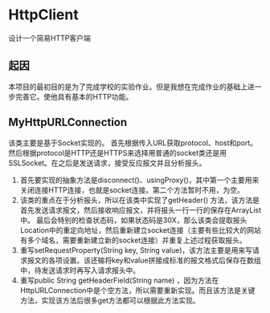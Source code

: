 # HttpClient
设计一个简易HTTP客户端

## 起因
本项目的最初目的是为了完成学校的实验作业。但是我想在完成作业的基础上进一步完善它。使他具有基本的HTTP功能。

## MyHttpURLConnection
该类主要是基于Socket实现的。
首先根据传入URL获取protocol、host和port。然后根据protocol是HTTP还是HTTPS来选择用普通的socket类还是用SSLSocket。在之后是发送请求，接受反应报文并且分析报头。
1.	首先要实现的抽象方法是disconnect()、usingProxy()，其中第一个主要用来关闭连接HTTP连接，也就是socket连接。第二个方法暂时不用，为空。
2.	该类的重点在于分析报头，所以在该类中实现了getHeader() 方法，该方法是首先发送请求报文，然后接收响应报文，并将报头一行一行的保存在ArrayList中。
最后会特别的检查状态码，如果状态码是30X，那么该类会提取报头Location中的重定向地址，然后重新建立socket连接（主要有些比较大的网站有多个域名，需要重新建立新的socket连接）并重复上述过程获取报头。
3.	重写setRequestProperty(String key, String value)，该方法主要是用来写请求报文的各项设置。该还输将key和value拼接成标准的报文格式后保存在数组中，待发送请求时再写入请求报头中。
4.	重写public String getHeaderField(String name) ，因为方法在HttpURLConnection中是个空方法，所以需要重新实现。而且该方法是关键方法，实现该方法后很多get方法都可以根据此方法实现。
